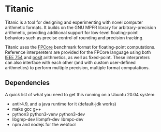# Titanic

Titanic is a tool for designing and experimenting
with novel computer arithmetic formats.
It builds on the GNU MPFR library for arbitrary-precision arithmetic,
providing additional support for low-level floating-point behaviors
such as precise control of rounding and precision tracking.

Titanic uses the [FPCore](http://fpbench.org/spec/)
benchmark format for floating-point computations.
Reference interpereters are provided for the FPCore language
using both [IEEE 754](https://en.wikipedia.org/wiki/IEEE_754)
and [posit](https://posithub.org/index) arithmetics,
as well as fixed-point.
These interpreters can also interface with each other
(and with custom user-defined arithmetics)
to perform multiple precision, multiple format computations.

## Dependencies

A quick list of what you need to get this running on a Ubuntu 20.04 system:

- antlr4.9, and a java runtime for it (default-jdk works)
- make gcc g++
- python3 python3-venv python3-dev
- libgmp-dev libmpfr-dev libmpc-dev
- npm and nodejs for the webtool
